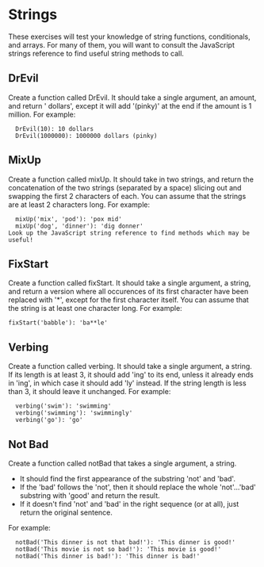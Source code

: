 # Strings

These exercises will test your knowledge of string functions, conditionals, and arrays. For many of them, you will want to consult the JavaScript strings reference to find useful string methods to call.

## DrEvil

Create a function called DrEvil. It should take a single argument, an amount, and return '<amount> dollars', except it will add '(pinky)' at the end if the amount is 1 million. For example:
```
  DrEvil(10): 10 dollars
  DrEvil(1000000): 1000000 dollars (pinky)
```

## MixUp

Create a function called mixUp. It should take in two strings, and return the concatenation of the two strings (separated by a space) slicing out and swapping the first 2 characters of each. You can assume that the strings are at least 2 characters long. For example:
```
  mixUp('mix', 'pod'): 'pox mid'
  mixUp('dog', 'dinner'): 'dig donner'
Look up the JavaScript string reference to find methods which may be useful!
```

## FixStart

Create a function called fixStart. It should take a single argument, a string, and return a version where all occurences of its first character have been replaced with '*', except for the first character itself. You can assume that the string is at least one character long. For example:
```
fixStart('babble'): 'ba**le'
```

## Verbing

Create a function called verbing. It should take a single argument, a string. If its length is at least 3, it should add 'ing' to its end, unless it already ends in 'ing', in which case it should add 'ly' instead. If the string length is less than 3, it should leave it unchanged. For example:
```
  verbing('swim'): 'swimming'
  verbing('swimming'): 'swimmingly'
  verbing('go'): 'go'
```

## Not Bad

Create a function called notBad that takes a single argument, a string.
- It should find the first appearance of the substring 'not' and 'bad'.
- If the 'bad' follows the 'not', then it should replace the whole 'not'...'bad' substring with 'good' and return the result.
- If it doesn't find 'not' and 'bad' in the right sequence (or at all), just return the original sentence.

For example:
```
  notBad('This dinner is not that bad!'): 'This dinner is good!'
  notBad('This movie is not so bad!'): 'This movie is good!'
  notBad('This dinner is bad!'): 'This dinner is bad!'
```